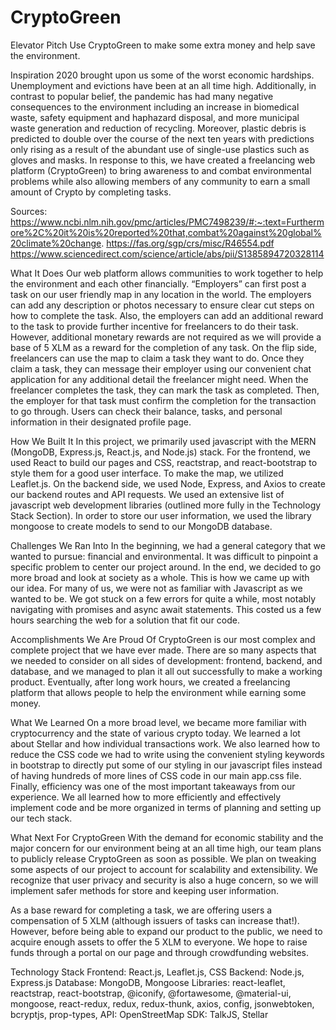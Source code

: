 # CryptoGreen
Elevator Pitch
Use CryptoGreen to make some extra money and help save the environment.

Inspiration
2020 brought upon us some of the worst economic hardships. Unemployment and evictions have been at an all time high.  Additionally, in contrast to popular belief, the pandemic has had many negative consequences to the environment including an increase in biomedical waste, safety equipment and haphazard disposal, and more municipal waste generation and reduction of recycling.  Moreover, plastic debris is predicted to double over the course of the next ten years with predictions only rising as a result of the abundant use of single-use plastics such as gloves and masks. In response to this, we have created a freelancing web platform (CryptoGreen) to bring awareness to and combat environmental problems while also allowing members of any community to earn a small amount of Crypto by completing tasks. 

Sources:
https://www.ncbi.nlm.nih.gov/pmc/articles/PMC7498239/#:~:text=Furthermore%2C%20it%20is%20reported%20that,combat%20against%20global%20climate%20change.
https://fas.org/sgp/crs/misc/R46554.pdf
https://www.sciencedirect.com/science/article/abs/pii/S1385894720328114

What It Does
Our web platform allows communities to work together to help the environment and each other financially.  “Employers” can first post a task on our user friendly map in any location in the world.  The employers can add any description or photos necessary to ensure clear cut steps on how to complete the task.  Also, the employers can add an additional reward to the task to provide further incentive for freelancers to do their task.  However, additional monetary rewards are not required as we will provide a base of 5 XLM as a reward for the completion of any task.  On the flip side, freelancers can use the map to claim a task they want to do.  Once they claim a task, they can message their employer using our convenient chat application for any additional detail the freelancer might need.  When the freelancer completes the task, they can mark the task as completed.  Then, the employer for that task must confirm the completion for the transaction to go through.  Users can check their balance, tasks, and personal information in their designated profile page. 

How We Built It
In this project, we primarily used javascript with the MERN (MongoDB, Express.js, React.js, and Node.js) stack.  For the frontend, we used React to build our pages and CSS, reactstrap, and react-bootstrap to style them for a good user interface.  To make the map, we utilized Leaflet.js.  On the backend side, we used Node, Express, and Axios to create our backend routes and API requests.  We used an extensive list of javascript web development libraries (outlined more fully in the Technology Stack Section).  In order to store our user information, we used the library mongoose to create models to send to our MongoDB database.

Challenges We Ran Into
In the beginning, we had a general category that we wanted to pursue: financial and environmental.  It was difficult to pinpoint a specific problem to center our project around.  In the end, we decided to go more broad and look at society as a whole.  This is how we came up with our idea.  For many of us, we were not as familiar with Javascript as we wanted to be.  We got stuck on a few errors for quite a while, most notably navigating with promises and async await statements.  This costed us a few hours searching the web for a solution that fit our code.  

Accomplishments We Are Proud Of
CryptoGreen is our most complex and complete project that we have ever made.  There are so many aspects that we needed to consider on all sides of development: frontend, backend, and database, and we managed to plan it all out successfully to make a working product.  Eventually, after long work hours, we created a freelancing platform that allows people to help the environment while earning some money.

What We Learned
On a more broad level, we became more familiar with cryptocurrency and the state of various crypto today.  We learned a lot about Stellar and how individual transactions work.  We also learned how to reduce the CSS code we had to write using the convenient styling keywords in bootstrap to directly put some of our styling in our javascript files instead of having hundreds of more lines of CSS code in our main app.css file.  Finally, efficiency was one of the most important takeaways from our experience.  We all learned how to more efficiently and effectively implement code and be more organized in terms of planning and setting up our tech stack.  

What Next For CryptoGreen
With the demand for economic stability and the major concern for our environment being at an all time high, our team plans to publicly release CryptoGreen as soon as possible.  We plan on tweaking some aspects of our project to account for scalability and extensibility.  We recognize that user privacy and security is also a huge concern, so we will implement safer methods for store and keeping user information.

As a base reward for completing a task, we are offering users a compensation of 5 XLM (although issuers of tasks can increase that!). However, before being able to expand our product to the public, we need to acquire enough assets to offer the 5 XLM to everyone. We hope to raise funds through a portal on our page and through crowdfunding websites. 

Technology Stack 
Frontend: React.js, Leaflet.js, CSS
Backend: Node.js, Express.js 
Database: MongoDB, Mongoose
Libraries: react-leaflet, reactstrap, react-bootstrap, @iconify, @fortawesome, @material-ui, mongoose, react-redux, redux, redux-thunk, axios, config, jsonwebtoken, bcryptjs, prop-types, 
API: OpenStreetMap
SDK: TalkJS, Stellar
